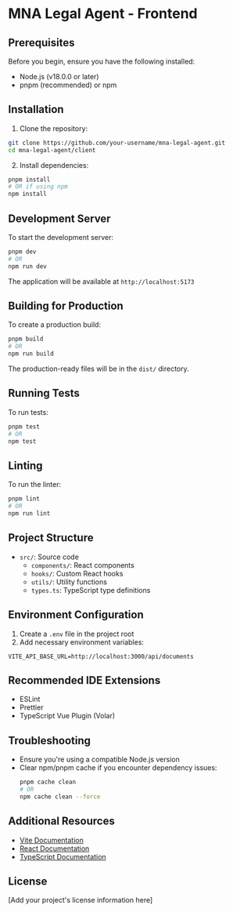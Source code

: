 # MNA Legal Agent - Frontend

## Prerequisites

Before you begin, ensure you have the following installed:
- Node.js (v18.0.0 or later)
- pnpm (recommended) or npm

## Installation

1. Clone the repository:
```bash
git clone https://github.com/your-username/mna-legal-agent.git
cd mna-legal-agent/client
```

2. Install dependencies:
```bash
pnpm install
# OR if using npm
npm install
```

## Development Server

To start the development server:

```bash
pnpm dev
# OR
npm run dev
```

The application will be available at `http://localhost:5173`

## Building for Production

To create a production build:

```bash
pnpm build
# OR
npm run build
```

The production-ready files will be in the `dist/` directory.

## Running Tests

To run tests:

```bash
pnpm test
# OR
npm test
```

## Linting

To run the linter:

```bash
pnpm lint
# OR
npm run lint
```

## Project Structure

- `src/`: Source code
  - `components/`: React components
  - `hooks/`: Custom React hooks
  - `utils/`: Utility functions
  - `types.ts`: TypeScript type definitions

## Environment Configuration

1. Create a `.env` file in the project root
2. Add necessary environment variables:
```
VITE_API_BASE_URL=http://localhost:3000/api/documents
```

## Recommended IDE Extensions

- ESLint
- Prettier
- TypeScript Vue Plugin (Volar)

## Troubleshooting

- Ensure you're using a compatible Node.js version
- Clear npm/pnpm cache if you encounter dependency issues:
  ```bash
  pnpm cache clean
  # OR
  npm cache clean --force
  ```

## Additional Resources

- [Vite Documentation](https://vitejs.dev/)
- [React Documentation](https://reactjs.org/)
- [TypeScript Documentation](https://www.typescriptlang.org/)

## License

[Add your project's license information here]
